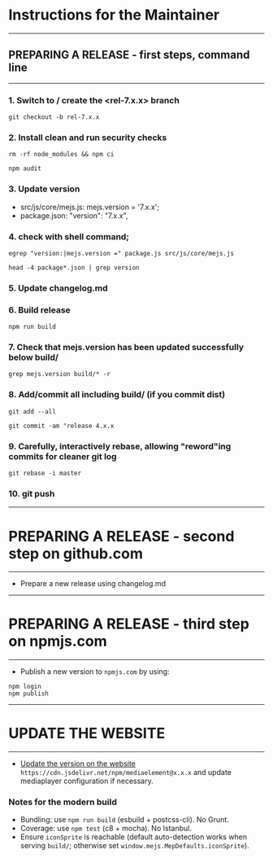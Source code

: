 
# Instructions for the Maintainer

**********************
## PREPARING A RELEASE - first steps, command line
**********************

### 1. Switch to / create the <rel-7.x.x> branch

`git checkout -b rel-7.x.x`

### 2. Install clean and run security checks

`rm -rf node_modules && npm ci`

`npm audit`

### 3. Update version

* src/js/core/mejs.js: mejs.version = '7.x.x';
* package.json: "version": "7.x.x",

### 4. check with shell command;
`egrep "version:|mejs.version =" package.js src/js/core/mejs.js`

`head -4 package*.json | grep version`

### 5. Update changelog.md

### 6. Build release

`npm run build`

### 7. Check that mejs.version has been updated successfully below build/

`grep mejs.version build/* -r`

### 8. Add/commit all including build/ (if you commit dist)

`git add --all`

`git commit -am "release 4.x.x`

### 9. Carefully, interactively rebase, allowing "reword"ing commits for cleaner git log

`git rebase -i master`

### 10. git push


**********************
# PREPARING A RELEASE - second step on github.com
**********************

* Prepare a new release using changelog.md

**********************
# PREPARING A RELEASE - third step on npmjs.com
**********************
* Publish a new version to `npmjs.com` by using:
```
npm login
npm publish
```

**********************
# UPDATE THE WEBSITE
**********************
* [Update the version on the website](https://github.com/mediaelement/mediaelement/blob/master/docs/guidelines.md#website) `https://cdn.jsdelivr.net/npm/mediaelement@x.x.x` and update mediaplayer configuration if necessary.

### Notes for the modern build

- Bundling: use `npm run build` (esbuild + postcss-cli). No Grunt.
- Coverage: use `npm test` (c8 + mocha). No Istanbul.
- Ensure `iconSprite` is reachable (default auto-detection works when serving `build/`; otherwise set `window.mejs.MepDefaults.iconSprite`).